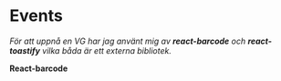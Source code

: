 # Events
_För att uppnå en VG har jag använt mig av __react-barcode__ och __react-toastify__ vilka båda är ett externa bibliotek._

__React-barcode__


